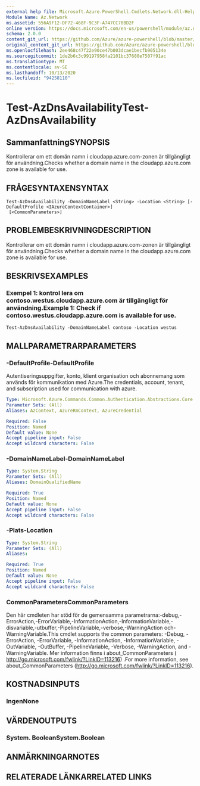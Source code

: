 ```yaml
---
external help file: Microsoft.Azure.PowerShell.Cmdlets.Network.dll-Help.xml
Module Name: Az.Network
ms.assetid: 556A9F12-DF72-468F-9C3F-A747CC70BD2F
online version: https://docs.microsoft.com/en-us/powershell/module/az.network/test-azdnsavailability
schema: 2.0.0
content_git_url: https://github.com/Azure/azure-powershell/blob/master/src/Network/Network/help/Test-AzDnsAvailability.md
original_content_git_url: https://github.com/Azure/azure-powershell/blob/master/src/Network/Network/help/Test-AzDnsAvailability.md
ms.openlocfilehash: 2ee468c47f22e90ce47b003dcae1becfb905134e
ms.sourcegitcommit: 1de2b6c3c99197958fa2101bc37680e7507f91ac
ms.translationtype: MT
ms.contentlocale: sv-SE
ms.lasthandoff: 10/13/2020
ms.locfileid: "94258110"
---
```

# <span data-ttu-id="d3a7f-101">Test-AzDnsAvailability</span><span class="sxs-lookup"><span data-stu-id="d3a7f-101">Test-AzDnsAvailability</span></span>

## <span data-ttu-id="d3a7f-102">Sammanfattning</span><span class="sxs-lookup"><span data-stu-id="d3a7f-102">SYNOPSIS</span></span>
<span data-ttu-id="d3a7f-103">Kontrollerar om ett domän namn i cloudapp.azure.com-zonen är tillgängligt för användning.</span><span class="sxs-lookup"><span data-stu-id="d3a7f-103">Checks whether a domain name in the cloudapp.azure.com zone is available for use.</span></span>

## <span data-ttu-id="d3a7f-104">FRÅGESYNTAXEN</span><span class="sxs-lookup"><span data-stu-id="d3a7f-104">SYNTAX</span></span>

```
Test-AzDnsAvailability -DomainNameLabel <String> -Location <String> [-DefaultProfile <IAzureContextContainer>]
 [<CommonParameters>]
```

## <span data-ttu-id="d3a7f-105">PROBLEMBESKRIVNING</span><span class="sxs-lookup"><span data-stu-id="d3a7f-105">DESCRIPTION</span></span>
<span data-ttu-id="d3a7f-106">Kontrollerar om ett domän namn i cloudapp.azure.com-zonen är tillgängligt för användning.</span><span class="sxs-lookup"><span data-stu-id="d3a7f-106">Checks whether a domain name in the cloudapp.azure.com zone is available for use.</span></span>

## <span data-ttu-id="d3a7f-107">BESKRIVS</span><span class="sxs-lookup"><span data-stu-id="d3a7f-107">EXAMPLES</span></span>

### <span data-ttu-id="d3a7f-108">Exempel 1: kontrol lera om contoso.westus.cloudapp.azure.com är tillgängligt för användning.</span><span class="sxs-lookup"><span data-stu-id="d3a7f-108">Example 1: Check if contoso.westus.cloudapp.azure.com is available for use.</span></span>
```
Test-AzDnsAvailability -DomainNameLabel contoso -Location westus
```

## <span data-ttu-id="d3a7f-109">MALLPARAMETRAR</span><span class="sxs-lookup"><span data-stu-id="d3a7f-109">PARAMETERS</span></span>

### <span data-ttu-id="d3a7f-110">-DefaultProfile</span><span class="sxs-lookup"><span data-stu-id="d3a7f-110">-DefaultProfile</span></span>
<span data-ttu-id="d3a7f-111">Autentiseringsuppgifter, konto, klient organisation och abonnemang som används för kommunikation med Azure.</span><span class="sxs-lookup"><span data-stu-id="d3a7f-111">The credentials, account, tenant, and subscription used for communication with azure.</span></span>

```yaml
Type: Microsoft.Azure.Commands.Common.Authentication.Abstractions.Core.IAzureContextContainer
Parameter Sets: (All)
Aliases: AzContext, AzureRmContext, AzureCredential

Required: False
Position: Named
Default value: None
Accept pipeline input: False
Accept wildcard characters: False
```

### <span data-ttu-id="d3a7f-112">-DomainNameLabel</span><span class="sxs-lookup"><span data-stu-id="d3a7f-112">-DomainNameLabel</span></span>
```yaml
Type: System.String
Parameter Sets: (All)
Aliases: DomainQualifiedName

Required: True
Position: Named
Default value: None
Accept pipeline input: False
Accept wildcard characters: False
```

### <span data-ttu-id="d3a7f-113">-Plats</span><span class="sxs-lookup"><span data-stu-id="d3a7f-113">-Location</span></span>
```yaml
Type: System.String
Parameter Sets: (All)
Aliases:

Required: True
Position: Named
Default value: None
Accept pipeline input: False
Accept wildcard characters: False
```

### <span data-ttu-id="d3a7f-114">CommonParameters</span><span class="sxs-lookup"><span data-stu-id="d3a7f-114">CommonParameters</span></span>
<span data-ttu-id="d3a7f-115">Den här cmdleten har stöd för de gemensamma parametrarna:-debug,-ErrorAction,-ErrorVariable,-InformationAction,-InformationVariable,-disvariable,-utbuffer,-PipelineVariable,-verbose,-WarningAction och-WarningVariable.</span><span class="sxs-lookup"><span data-stu-id="d3a7f-115">This cmdlet supports the common parameters: -Debug, -ErrorAction, -ErrorVariable, -InformationAction, -InformationVariable, -OutVariable, -OutBuffer, -PipelineVariable, -Verbose, -WarningAction, and -WarningVariable.</span></span> <span data-ttu-id="d3a7f-116">Mer information finns i about_CommonParameters ( http://go.microsoft.com/fwlink/?LinkID=113216) .</span><span class="sxs-lookup"><span data-stu-id="d3a7f-116">For more information, see about_CommonParameters (http://go.microsoft.com/fwlink/?LinkID=113216).</span></span>

## <span data-ttu-id="d3a7f-117">KOSTNADS</span><span class="sxs-lookup"><span data-stu-id="d3a7f-117">INPUTS</span></span>

### <span data-ttu-id="d3a7f-118">Ingen</span><span class="sxs-lookup"><span data-stu-id="d3a7f-118">None</span></span>

## <span data-ttu-id="d3a7f-119">VÄRDEN</span><span class="sxs-lookup"><span data-stu-id="d3a7f-119">OUTPUTS</span></span>

### <span data-ttu-id="d3a7f-120">System. Boolean</span><span class="sxs-lookup"><span data-stu-id="d3a7f-120">System.Boolean</span></span>

## <span data-ttu-id="d3a7f-121">ANMÄRKNINGAR</span><span class="sxs-lookup"><span data-stu-id="d3a7f-121">NOTES</span></span>

## <span data-ttu-id="d3a7f-122">RELATERADE LÄNKAR</span><span class="sxs-lookup"><span data-stu-id="d3a7f-122">RELATED LINKS</span></span>
